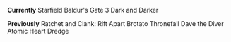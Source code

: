 
**Currently**
Starfield
Baldur's Gate 3
Dark and Darker


**Previously**
Ratchet and Clank: Rift Apart
Brotato
Thronefall
Dave the Diver
Atomic Heart
Dredge
